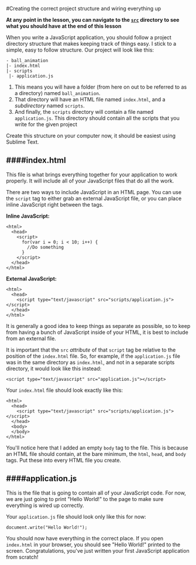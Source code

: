 #Creating the correct project structure and wiring everything up

**At any point in the lesson, you can navigate to the [`src`](https://github.com/bholzer/Bouncing-Ball-Animation-Tutorial/tree/master/lesson_1/src/ball_animation) directory to see what you should have at the end of this lesson**

When you write a JavaScript application, you should follow a project directory structure that makes keeping track of things easy. I stick to a simple, easy to follow structure. Our project will look like this:

```
- ball_animation
|- index.html
|- scripts
 |- application.js
```

1. This means you will have a folder (from here on out to be referred to as a directory) named `ball_animation`.
2. That directory will have an HTML file named `index.html`, and a *subdirectory* named `scripts`.
3. And finally, the `scripts` directory will contain a file named `application.js`. This directory should contain all the scripts that you write for the given project

Create this structure on your computer now, it should be easiest using Sublime Text.



####index.html
---
This file is what brings everything together for your application to work properly. It will include all of your JavaScript files that do all the work.

There are two ways to include JavaScript in an HTML page. You can use the `script` tag to either grab an external JavaScript file, or you can place inline JavaScript right between the tags.

**Inline JavaScript:**
```
<html>
  <head>
    <script>
      for(var i = 0; i < 10; i++) {
        //Do something
      }
    </script>
  </head>
</html>
```

**External JavaScript:**
```
<html>
  <head>
    <script type="text/javascript" src="scripts/application.js"></script>
  </head>
</html>
```


It is generally a good idea to keep things as separate as possible, so to keep from having a bunch of JavaScript inside of your HTML, it is best to include from an external file.

It is important that the `src` *attribute* of that `script` tag be relative to the position of the `index.html` file. So, for example, if the `application.js` file was in the same directory as `index.html`, and not in a separate scripts directory, it would look like this instead:
```
<script type="text/javascript" src="application.js"></script>
```

Your `index.html` file should look exactly like this:
```
<html>
  <head>
    <script type="text/javascript" src="scripts/application.js"></script>
  </head>
  <body>
  </body>
</html>
```

You'll notice here that I added an empty `body` tag to the file. This is because an HTML file should contain, at the bare minimum, the `html`, `head`, and `body` tags. Put these into every HTML file you create. 


####application.js
---
This is the file that is going to contain all of your JavaScript code. For now, we are just going to print "Hello World!" to the page to make sure everything is wired up correctly.

Your `application.js` file should look only like this for now:

```
document.write("Hello World!");
```


You should now have everything in the correct place. If you open `index.html` in your browser, you should see "Hello World!" printed to the screen. Congratulations, you've just written your first JavaScript application from scratch!
